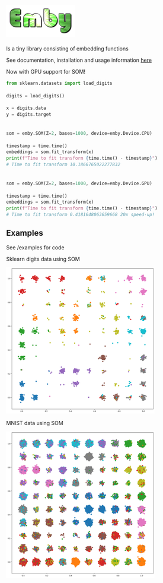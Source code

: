 
![logo](images/logo.png)
---

Is a tiny library consisting of embedding functions

See documentation, installation and usage information [here](https://jonasrsv.github.io/emby/build/html/index.html)

Now with GPU support for SOM!

```python
from sklearn.datasets import load_digits

digits = load_digits()

x = digits.data
y = digits.target


som = emby.SOM(Z=2, bases=1000, device=emby.Device.CPU)

timestamp = time.time()
embeddings = som.fit_transform(x) 
print(f"Time to fit transform {time.time() - timestamp}")
# Time to fit transform 10.1866765022277832


som = emby.SOM(Z=2, bases=1000, device=emby.Device.GPU)

timestamp = time.time()
embeddings = som.fit_transform(x) 
print(f"Time to fit transform {time.time() - timestamp}")
# Time to fit transform 0.4181648063659668 20x speed-up!

```

Examples 
---

See /examples for code

Sklearn digits data using SOM

<img src="images/digits-som.png" width=400px />

MNIST data using SOM

<img src="images/mnist-som.png" width=400px />



